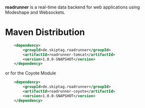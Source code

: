 **roadrunner** is a real-time data backend for web applications using Modeshape and Websockets.

Maven Distribution
==================
```xml
	<dependency>
		<groupId>de.skiptag.roadrunner</groupId>
		<artifactId>roadrunner-tomcat</artifactId>
		<version>1.0.0-SNAPSHOT</version>
	</dependency>
```
or for the Coyote Module
```xml
	<dependency>
		<groupId>de.skiptag.roadrunner</groupId>
		<artifactId>roadrunner-coyote</artifactId>
		<version>1.0.0-SNAPSHOT</version>
	</dependency>
```
